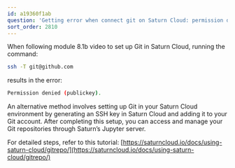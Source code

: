 ```yaml
---
id: a19360f1ab
question: 'Getting error when connect git on Saturn Cloud: permission denied'
sort_order: 2810
---
```


When following module 8.1b video to set up Git in Saturn Cloud, running the command:

```bash
ssh -T git@github.com
```

results in the error:

```bash
Permission denied (publickey).
```


An alternative method involves setting up Git in your Saturn Cloud environment by generating an SSH key in Saturn Cloud and adding it to your Git account. After completing this setup, you can access and manage your Git repositories through Saturn’s Jupyter server.

For detailed steps, refer to this tutorial: [https://saturncloud.io/docs/using-saturn-cloud/gitrepo/](https://saturncloud.io/docs/using-saturn-cloud/gitrepo/)
